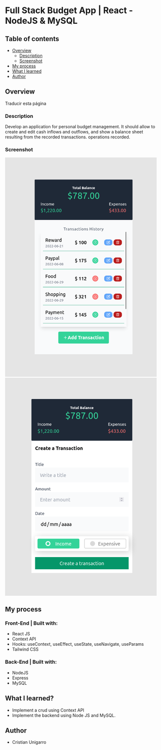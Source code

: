 # Full Stack Budget App | React - NodeJS & MySQL

## Table of contents

-   [Overview](#overview)
    -   [Description](#description)
    -   [Screenshot](#screenshot)
-   [My process](#my-process)
-   [What I learned](#my-process)
-   [Author](#author)

## Overview

Traducir esta página

### Description

Develop an application for personal budget management. It should allow to create and edit cash inflows and outflows, and show a balance sheet resulting from the recorded transactions.
operations recorded.

### Screenshot

<img src="./screenshots/s1.png" alt="drawing" width="500"/>

<img src="./screenshots/s3.png" alt="drawing" width="500"/>

## My process

### Front-End | Built with:

-   React JS
-   Context API
-   Hooks: useContext, useEffect, useState, useNavigate, useParams
-   Tailwind CSS

### Back-End | Built with:

-   NodeJS
-   Express
-   MySQL

## What I learned?

-   Implement a crud using Context API
-   Implement the backend using Node JS and MySQL.

## Author

-   Cristian Unigarro
